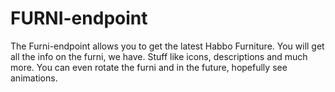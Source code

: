 # FURNI-endpoint

The Furni-endpoint allows you to get the latest Habbo Furniture. You will get all the info on the furni, we have. Stuff like icons, descriptions and much more. You can even rotate the furni and in the future, hopefully see animations.
